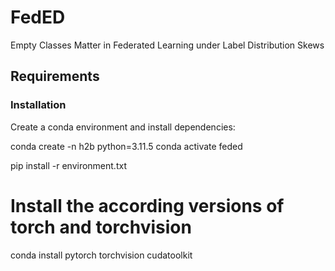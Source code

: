 # FedED

Empty Classes Matter in Federated Learning under Label Distribution Skews

## Requirements
### Installation
Create a conda environment and install dependencies:

conda create -n h2b python=3.11.5
conda activate feded

pip install -r environment.txt

# Install the according versions of torch and torchvision
conda install pytorch torchvision cudatoolkit
